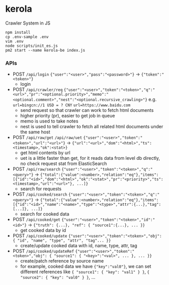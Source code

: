 # kerola
Crawler System in JS

```
npm install
cp .env-sample .env
vim .env
node scripts/init_es.js
pm2 start --name kerola-be index.js
```

### APIs

- POST `/api/login` `{"user":"<user>","pass":"<password>"}` -> `{"token":"<token>"}`
  - login
- POST `/api/crawler/req` `{"user":"<user>","token":"<token>","q":"<url>","pr":"<optional.priority>","memo":"<optional.comment>","nest":"<optional.recursive_crawling>"}` e.g. `url=bingcn://1 USD = ? CNY` `url=https://www.baidu.com`
  - send request so that crawler can work to fetch html documents
  - higher priority (pr), easier to get job in queue
  - memo is used to take notes
  - nest is used to tell crawler to fetch all related html documents under the same host
- POST `/api/raw/get` `/api/raw/uet` `{"user":"<user>","token":"<token>","url":"<url>"}` -> `{"url":"<url>","dom":"<html>","ts":<timestamp>,"ok":<stat>}`
  - get html contents by url
  - uet is a little faster than get, for it reads data from level db directly, no check request stat from ElasticSearch
- POST `/api/raw/search` `{"user":"<user>","token":"<token>","q":"<query>"}` -> `{"total":{"value":<number>,"relation":"eq"},"items":[{"id":"<id>","dom":"<html>","ok":"<stat>","pr":"<priority>","ts":<timestamp>,"url":"<url>"}, ...]}`
  - search for requests
- POST `/api/cooked/search` `{"user":"<user>","token":"<token>","q":"<query>"}` -> `{"total":{"value":<number>,"relation":"eq"},"items":[{"id":"<id>","name":"<name>","type":"<type>","attr":{...},"tag":[...]}, ...]}`
  - search for cooked data
- POST `/api/cooked/get` `{"user":"<user>","token":"<token>","id":"<id>"}` -> `{"truth": {...}, "ref": { "source1":{...}, ... }}`
  - get cooked data by id
- POST `/api/cooked/update` `{"user":"<user>","token":"<token>","obj": { "id", "name", "type", "attr", "tag"... }}`
  - create/update cooked data with id, name, type, attr, tag
- POST `/api/cooked/updateRef` `{"user":"<user>","token":"<token>","obj": { "source1": { "<key>":"<val>", ... }, ... }}`
  - create/patch reference by source name
  - for example, cooked data we have `{"key":"val0"}`, we can set different references like `{ "source1": { "key": "val1" } }`, `{ "source2": { "key": "val0" } }`, ...
